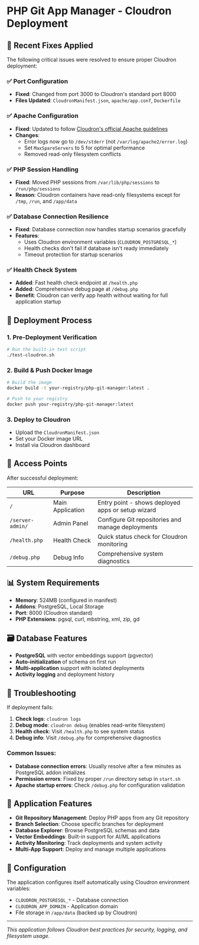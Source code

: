 # PHP Git App Manager - Cloudron Deployment

## 🔧 Recent Fixes Applied

The following critical issues were resolved to ensure proper Cloudron deployment:

### ✅ **Port Configuration**
- **Fixed**: Changed from port 3000 to Cloudron's standard port 8000
- **Files Updated**: `CloudronManifest.json`, `apache/app.conf`, `Dockerfile`

### ✅ **Apache Configuration** 
- **Fixed**: Updated to follow [Cloudron's official Apache guidelines](https://docs.cloudron.io/packaging/cheat-sheet/#apache)
- **Changes**:
  - Error logs now go to `/dev/stderr` (not `/var/log/apache2/error.log`)
  - Set `MaxSpareServers` to 5 for optimal performance
  - Removed read-only filesystem conflicts

### ✅ **PHP Session Handling**
- **Fixed**: Moved PHP sessions from `/var/lib/php/sessions` to `/run/php/sessions`
- **Reason**: Cloudron containers have read-only filesystems except for `/tmp`, `/run`, and `/app/data`

### ✅ **Database Connection Resilience**
- **Fixed**: Database connection now handles startup scenarios gracefully
- **Features**:
  - Uses Cloudron environment variables (`CLOUDRON_POSTGRESQL_*`)
  - Health checks don't fail if database isn't ready immediately
  - Timeout protection for startup scenarios

### ✅ **Health Check System**
- **Added**: Fast health check endpoint at `/health.php`
- **Added**: Comprehensive debug page at `/debug.php`
- **Benefit**: Cloudron can verify app health without waiting for full application startup

## 🚀 **Deployment Process**

### 1. Pre-Deployment Verification
```bash
# Run the built-in test script
./test-cloudron.sh
```

### 2. Build & Push Docker Image
```bash
# Build the image
docker build -t your-registry/php-git-manager:latest .

# Push to your registry
docker push your-registry/php-git-manager:latest
```

### 3. Deploy to Cloudron
- Upload the `CloudronManifest.json` 
- Set your Docker image URL
- Install via Cloudron dashboard

## 🔗 **Access Points**

After successful deployment:

| URL | Purpose | Description |
|-----|---------|-------------|
| `/` | Main Application | Entry point - shows deployed apps or setup wizard |
| `/server-admin/` | Admin Panel | Configure Git repositories and manage deployments |
| `/health.php` | Health Check | Quick status check for Cloudron monitoring |
| `/debug.php` | Debug Info | Comprehensive system diagnostics |

## 📊 **System Requirements**

- **Memory**: 524MB (configured in manifest)
- **Addons**: PostgreSQL, Local Storage
- **Port**: 8000 (Cloudron standard)
- **PHP Extensions**: pgsql, curl, mbstring, xml, zip, gd

## 🗃️ **Database Features**

- **PostgreSQL** with vector embeddings support (pgvector)
- **Auto-initialization** of schema on first run
- **Multi-application** support with isolated deployments
- **Activity logging** and deployment history

## 🐛 **Troubleshooting**

If deployment fails:

1. **Check logs**: `cloudron logs`
2. **Debug mode**: `cloudron debug` (enables read-write filesystem)
3. **Health check**: Visit `/health.php` to see system status
4. **Debug info**: Visit `/debug.php` for comprehensive diagnostics

### Common Issues:

- **Database connection errors**: Usually resolve after a few minutes as PostgreSQL addon initializes
- **Permission errors**: Fixed by proper `/run` directory setup in `start.sh`
- **Apache startup errors**: Check `/debug.php` for configuration validation

## 🎯 **Application Features**

- **Git Repository Management**: Deploy PHP apps from any Git repository
- **Branch Selection**: Choose specific branches for deployment
- **Database Explorer**: Browse PostgreSQL schemas and data
- **Vector Embeddings**: Built-in support for AI/ML applications
- **Activity Monitoring**: Track deployments and system activity
- **Multi-App Support**: Deploy and manage multiple applications

## 📝 **Configuration**

The application configures itself automatically using Cloudron environment variables:
- `CLOUDRON_POSTGRESQL_*` - Database connection
- `CLOUDRON_APP_DOMAIN` - Application domain
- File storage in `/app/data` (backed up by Cloudron)

---

*This application follows Cloudron best practices for security, logging, and filesystem usage.* 